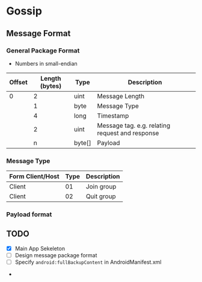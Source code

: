 # Gossip

## Message Format

### General Package Format

- Numbers in small-endian

| Offset | Length (bytes) | Type | Description |
|-|-|-|-|
| 0 | 2 | uint | Message Length |
|  | 1 | byte | Message Type |
|  | 4 | long | Timestamp |
|  | 2 | uint | Message tag. e.g. relating request and response |
|  | n | byte[] | Payload |

### Message Type

| Form Client/Host | Type | Description |
|-|-|-|
| Client | 01 | Join group |
| Client | 02 | Quit group |

### Payload format

## TODO

- [x] Main App Sekeleton
- [ ] Design message package format
- [ ] Specify `android:fullBackupContent` in AndroidManifest.xml
- 